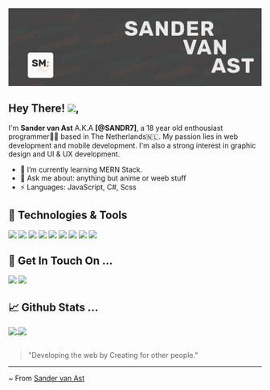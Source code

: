 <img src="./banner.png">

## Hey There! <img src="https://raw.githubusercontent.com/MartinHeinz/MartinHeinz/master/wave.gif" width="30px">,

I'm **Sander van Ast** A.K.A **[@SANDR7]**, a 18 year old enthousiast programmer👨‍💻 based in The Netherlands🇳🇱. My passion lies in web development and mobile development. I'm also a strong interest in graphic design and UI & UX development.

- 🌱 I’m currently learning MERN Stack.
- 💬 Ask me about: anything but anime or weeb stuff
- ⚡ Languages: JavaScript, C#, Scss

## 🔧 Technologies & Tools

![](https://img.shields.io/badge/Editor-VSCode-informational?style=flat&logo=visual-studio-code&logoColor=white&color=212C42)
![](https://img.shields.io/badge/Code-JavaScript-informational?style=flat&logo=javascript&logoColor=white&color=212C42)
![](https://img.shields.io/badge/Code-React-informational?style=flat&logo=react&logoColor=white&color=212C42)
![](https://img.shields.io/badge/Code-Express-informational?style=flat&logo=javascript&logoColor=white&color=212C42)
![](https://img.shields.io/badge/Code-Next-informational?style=flat&logo=next.js&logoColor=white&color=212C42)
![](https://img.shields.io/badge/Code-Java-informational?style=flat&logo=java&logoColor=white&color=212C42)
![](https://img.shields.io/badge/Code-C/C++-informational?style=flat&logo=c&logoColor=white&color=212C42)
![](https://img.shields.io/badge/Code-TypeScript-informational?style=flat&logo=typescript&logoColor=white&color=212C42)
![](https://img.shields.io/badge/Database-MongoDB-informational?style=flat&logo=mongodb&logoColor=white&color=212C42)

## 🏓 Get In Touch On ...

[![](https://img.shields.io/badge/Sander%20van%20Ast-informational?style=flat&logo=linkedin&logoColor=white&color=2867b2)](https://www.linkedin.com/in/sander-van-ast/)
[![](https://img.shields.io/badge/@SANDR7-informational?style=flat&logo=github&logoColor=white&color=black)](https://github.com/SANDR7)

## 📈 Github Stats ...

<a href="https://github.com/SANDR7">
  <img align="center" src="https://github-readme-stats.vercel.app/api/top-langs/?username=SANDR7&langs_count=3&hide=cpp,css,html&title_color=ffffff&text_color=c9cacc&icon_color=ce3691&bg_color=1d1f21" />
</a>
<a href="https://github.com/SANDR7">
  <img align="center" src="https://github-readme-stats.vercel.app/api?username=SANDR7&show_icons=true&line_height=27&count_private=true&title_color=ffffff&text_color=c9cacc&icon_color=12ffc4&bg_color=1d1f21"/>
</a>
<br/><br/>

> "Developing the web by Creating for other people."

---

~ From [Sander van Ast](https://github.com/SANDR7)